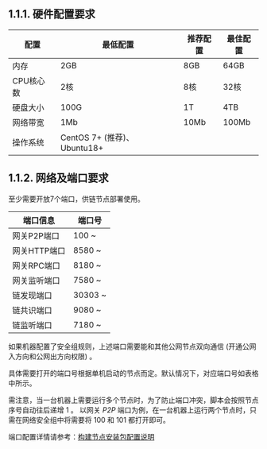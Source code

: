 ## 1.1.1. 硬件配置要求 <a href="#id2.1-ying-jian-yao-qiu-ying-jian-pei-zhi-yao-qiu" id="id2.1-ying-jian-yao-qiu-ying-jian-pei-zhi-yao-qiu"></a>

| 配置     | 最低配置                                                        | 推荐配置 | 最佳配置 |
| ------ | ----------------------------------------------------------- | ---- | ---- |
| 内存     | 2GB                                                         | 8GB | 64GB |
| CPU核心数 | 2核                                                          | 8核 | 32核 |
| 硬盘大小   | 100G                                                        | 1T | 4TB |
| 网络带宽   | 1Mb                                                         | 10Mb | 100Mb |
| 操作系统   | CentOS 7+ (推荐)、Ubuntu18+ |

## 1.1.2. 网络及端口要求 <a href="#id2.1-ying-jian-yao-qiu-wang-luo-ji-duan-kou-yao-qiu" id="id2.1-ying-jian-yao-qiu-wang-luo-ji-duan-kou-yao-qiu"></a>

至少需要开放7个端口，供链节点部署使用。

| 端口信息     |   端口号    |
| -------- | -------- |
| 网关P2P端口  | 100 \~   |
| 网关HTTP端口 | 8580 \~  |
| 网关RPC端口  | 8180 \~  |
| 网关监听端口   | 7580 \~  |
| 链发现端口    | 30303 \~ |
| 链共识端口    | 9080 \~  |
| 链监听端口    | 7180 \~  |

如果机器配置了安全组规则，上述端口需要能和其他公网节点双向通信 (开通公网入方向和公网出方向权限) 。

具体需要打开的端口号根据单机启动的节点而定。默认情况下，对应端口号如表格中所示。

需注意，当一台机器上需要运行多个节点时，为了防止端口冲突，脚本会按照节点序号自动往后递增 1 。 以网关 *P2P* 端口为例，在一台机器上运行两个节点时，只需在网络安全组中将需要将 100 和 101 都打开即可。

端口配置详情请参考：[构建节点安装包配置说明](./build.md#chain-ports-和-gateway-ports-配置项)